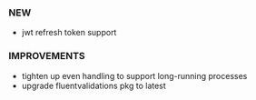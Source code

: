 ### NEW
- jwt refresh token support

### IMPROVEMENTS
- tighten up even handling to support long-running processes
- upgrade fluentvalidations pkg to latest